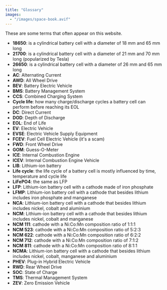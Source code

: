 ```yaml
---
title: "Glossary"
images:
  - "/images/space-book.avif"
---
```


These are some terms that often appear on this website.

- **18650**: is a cylindrical battery cell with a diameter of 18 mm and 65 mm long
- **21700**: is a cylindrical battery cell with a diameter of 21 mm and 70 mm long (popularized by Tesla)
- **26650**: is a cylindrical battery cell with a diameter of 26 mm and 65 mm long
- **AC**: Alternating Current
- **AWD**: All Wheel Drive
- **BEV**: Battery Electric Vehicle
- **BMS**: Battery Management System
- **CCS**: Combined Charging System
- **Cycle life**: how many charge/discharge cycles a battery cell can perform before reaching its EOL
- **DC**: Direct Current
- **DOD**: Depth of Discharge
- **EOL**: End of Life
- **EV**: Electric Vehicle
- **EVSE**: Electric Vehicle Supply Equipment
- **FCEV**: Fuel Cell Electric Vehicle (it's a scam)
- **FWD**: Front Wheel Drive
- **GOM**: Guess-O-Meter
- **ICE**: Internal Combustion Engine
- **ICEV**: Internal Combustion Engine Vehicle
- **LIB**: Lithium-ion battery
- **Life cycle**: the life cycle of a battery cell is mostly influenced by time, temperature and cycle life
- **LiFePO4**: the same as LFP
- **LFP**: Lithium-ion battery cell with a cathode made of iron phosphate
- **LFMP**: Lithium-ion battery cell with a cathode that besides lithium includes iron phosphate and manganese
- **NCA**: Lithium-ion battery cell with a cathode that besides lithium includes nickel, cobalt and aluminium
- **NCM**: Lithium-ion battery cell with a cathode that besides lithium includes nickel, cobalt and manganese
- **NCM 111**: cathode with a Ni:Co:Mn composition ratio of 1:1:1
- **NCM 523**: cathode with a Ni:Co:Mn composition ratio of 5:2:3
- **NCM 622**: cathode with a Ni:Co:Mn composition ratio of 6:2:2
- **NCM 712**: cathode with a Ni:Co:Mn composition ratio of 7:1:2
- **NCM 811**: cathode with a Ni:Co:Mn composition ratio of 8:1:1
- **NCMA**: Lithium-ion battery cell with a cathode that besides lithium includes nickel, cobalt, manganese and aluminium
- **PHEV**: Plug-in Hybrid Electric Vehicle
- **RWD**: Rear Wheel Drive
- **SOC**: State of Charge
- **TMS**: Thermal Management System
- **ZEV**: Zero Emission Vehicle

